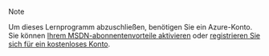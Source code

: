 > [!NOTE]
> Um dieses Lernprogramm abzuschließen, benötigen Sie ein Azure-Konto. Sie können [Ihrem MSDN-abonnentenvorteile aktivieren](https://azure.microsoft.com/pricing/member-offers/msdn-benefits-details/?WT.mc_id=A85619ABF) oder [registrieren Sie sich für ein kostenloses Konto](https://azure.microsoft.com/pricing/free-trial/?WT.mc_id=A85619ABF).
> 
> 

